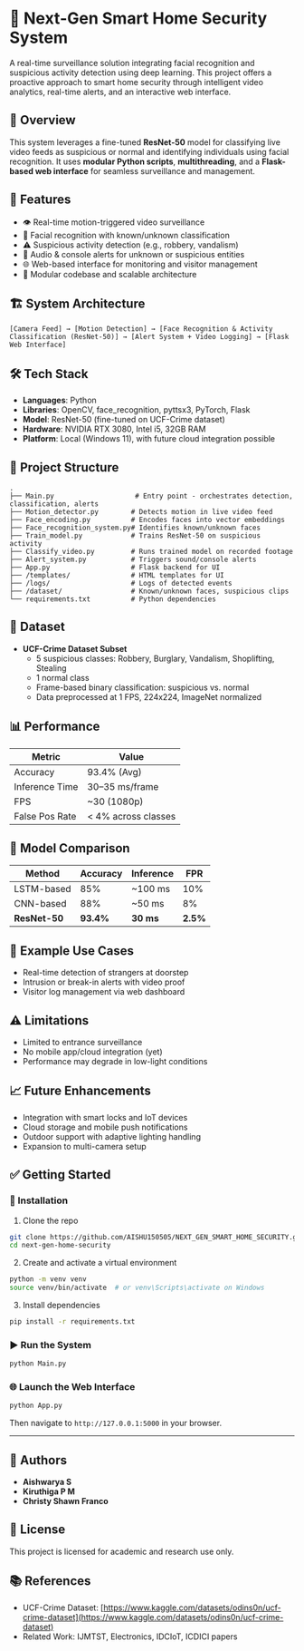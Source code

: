 # 🔐 Next-Gen Smart Home Security System
A real-time surveillance solution integrating facial recognition and suspicious activity detection using deep learning. This project offers a proactive approach to smart home security through intelligent video analytics, real-time alerts, and an interactive web interface.

## 📌 Overview
This system leverages a fine-tuned **ResNet-50** model for classifying live video feeds as suspicious or normal and identifying individuals using facial recognition. It uses **modular Python scripts**, **multithreading**, and a **Flask-based web interface** for seamless surveillance and management.

## 🚀 Features
- 👁️ Real-time motion-triggered video surveillance
- 🧠 Facial recognition with known/unknown classification
- ⚠️ Suspicious activity detection (e.g., robbery, vandalism)
- 📢 Audio & console alerts for unknown or suspicious entities
- 🌐 Web-based interface for monitoring and visitor management
- 🧩 Modular codebase and scalable architecture

## 🏗️ System Architecture
```
[Camera Feed] → [Motion Detection] → [Face Recognition & Activity Classification (ResNet-50)] → [Alert System + Video Logging] → [Flask Web Interface]
```

## 🛠️ Tech Stack
- **Languages**: Python
- **Libraries**: OpenCV, face_recognition, pyttsx3, PyTorch, Flask
- **Model**: ResNet-50 (fine-tuned on UCF-Crime dataset)
- **Hardware**: NVIDIA RTX 3080, Intel i5, 32GB RAM
- **Platform**: Local (Windows 11), with future cloud integration possible

## 🧩 Project Structure
```
.
├── Main.py                    # Entry point - orchestrates detection, classification, alerts
├── Motion_detector.py        # Detects motion in live video feed
├── Face_encoding.py          # Encodes faces into vector embeddings
├── Face_recognition_system.py# Identifies known/unknown faces
├── Train_model.py            # Trains ResNet-50 on suspicious activity
├── Classify_video.py         # Runs trained model on recorded footage
├── Alert_system.py           # Triggers sound/console alerts
├── App.py                    # Flask backend for UI
├── /templates/               # HTML templates for UI
├── /logs/                    # Logs of detected events
├── /dataset/                 # Known/unknown faces, suspicious clips
└── requirements.txt          # Python dependencies
```

## 🧪 Dataset
- **UCF-Crime Dataset Subset**
  - 5 suspicious classes: Robbery, Burglary, Vandalism, Shoplifting, Stealing
  - 1 normal class
  - Frame-based binary classification: suspicious vs. normal
  - Data preprocessed at 1 FPS, 224x224, ImageNet normalized

## 📊 Performance
| Metric        | Value              |
|---------------|--------------------|
| Accuracy      | 93.4% (Avg)         |
| Inference Time| 30–35 ms/frame     |
| FPS           | ~30 (1080p)        |
| False Pos Rate| < 4% across classes|

## 🧠 Model Comparison
| Method        | Accuracy | Inference | FPR   |
|---------------|----------|-----------|--------|
| LSTM-based    | 85%      | ~100 ms   | 10%    |
| CNN-based     | 88%      | ~50 ms    | 8%     |
| **ResNet-50** | **93.4%**| **30 ms** | **2.5%**|

## 🧪 Example Use Cases
- Real-time detection of strangers at doorstep
- Intrusion or break-in alerts with video proof
- Visitor log management via web dashboard

## ⚠️ Limitations
- Limited to entrance surveillance
- No mobile app/cloud integration (yet)
- Performance may degrade in low-light conditions

## 📈 Future Enhancements
- Integration with smart locks and IoT devices
- Cloud storage and mobile push notifications
- Outdoor support with adaptive lighting handling
- Expansion to multi-camera setup

## ✅ Getting Started

### 🔧 Installation
1. Clone the repo
```bash
git clone https://github.com/AISHU150505/NEXT_GEN_SMART_HOME_SECURITY.git
cd next-gen-home-security
```

2. Create and activate a virtual environment
```bash
python -m venv venv
source venv/bin/activate  # or venv\Scripts\activate on Windows
```

3. Install dependencies
```bash
pip install -r requirements.txt
```

### ▶️ Run the System
```bash
python Main.py
```

### 🌐 Launch the Web Interface
```bash
python App.py
```

Then navigate to `http://127.0.0.1:5000` in your browser.

---

## 👥 Authors
- **Aishwarya S**  
- **Kiruthiga P M**  
- **Christy Shawn Franco** 
## 📄 License
This project is licensed for academic and research use only.

## 📚 References
- UCF-Crime Dataset: [https://www.kaggle.com/datasets/odins0n/ucf-crime-dataset](https://www.kaggle.com/datasets/odins0n/ucf-crime-dataset)
- Related Work: IJMTST, Electronics, IDCIoT, ICDICI papers